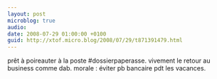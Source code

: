 ```yaml
---
layout: post
microblog: true
audio: 
date: 2008-07-29 01:00:00 +0100
guid: http://xtof.micro.blog/2008/07/29/t871391479.html
---
```

prêt à poireauter à la poste #dossierpaperasse. vivement le retour au business comme dab. morale : éviter pb bancaire pdt les vacances.

